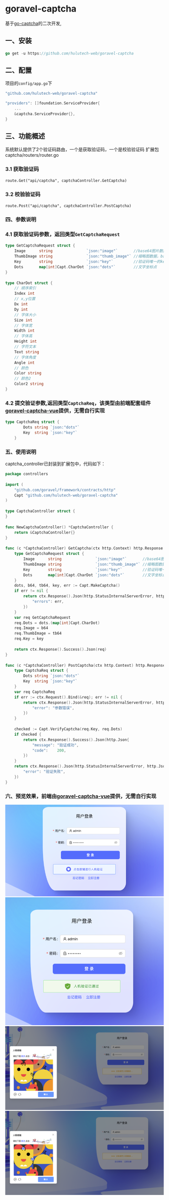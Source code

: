 # goravel-captcha
基于[go-captcha](https://github.com/wenlng/go-captcha)的二次开发,

## 一、安装
```go
go get -u https://github.com/hulutech-web/goravel-captcha
```
## 二、配置
项目的`config/app.go`下
```go
"github.com/hulutech-web/goravel-captcha"
```

```go
"providers": []foundation.ServiceProvider{
    ...
    &captcha.ServiceProvider{},
}
```
## 三、功能概述
系统默认提供了2个验证码路由，一个是获取验证码，一个是校验验证码
扩展包captcha/routers/router.go
### 3.1 获取验证码
``
route.Get("api/captcha", captchaController.GetCaptcha)
``
### 3.2 校验验证码
``
route.Post("api/captcha", captchaController.PostCaptcha)
``
### 四、参数说明
### 4.1 获取验证码参数，返回类型`GetCaptchaRequest`
```go
type GetCaptchaRequest struct {
    Image      string               `json:"image"`       //base64图片数据
    ThumbImage string               `json:"thumb_image"` //缩略图数据，base64
    Key        string               `json:"key"`         //验证码唯一的key
    Dots       map[int]Capt.CharDot `json:"dots"`        //文字坐标点
}

type CharDot struct {
    // 顺序索引
    Index int
    // x,y位置
    Dx int
    Dy int
    // 字体大小
    Size int
    // 字体宽
    Width int
    // 字体高
    Height int
    // 字符文本
    Text string
    // 字体角度
    Angle int
    // 颜色
    Color string
    // 颜色2
    Color2 string
}
```

### 4.2 提交验证参数,返回类型`CaptchaReq`，该类型由前端配套组件[goravel-captcha-vue](https://github.com/hulutech-web/goravel-captcha-vue)提供，无需自行实现
```go
type CaptchaReq struct {
		Dots string `json:"dots"`
		Key  string `json:"key"`
	}
```
### 五、使用说明
captcha_controller已封装到扩展包中，代码如下：  
```go
package controllers

import (
	"github.com/goravel/framework/contracts/http"
	Capt "github.com/hulutech-web/goravel-captcha"
)

type CaptchaController struct {
}

func NewCaptchaController() *CaptchaController {
	return &CaptchaController{}
}

func (c *CaptchaController) GetCaptcha(ctx http.Context) http.Response {
	type GetCaptchaRequest struct {
		Image      string               `json:"image"`       //base64图片数据
		ThumbImage string               `json:"thumb_image"` //缩略图数据，base64
		Key        string               `json:"key"`         //验证码唯一的key
		Dots       map[int]Capt.CharDot `json:"dots"`        //文字坐标点
	}
	dots, b64, tb64, key, err := Capt.MakeCaptcha()
	if err != nil {
		return ctx.Response().Json(http.StatusInternalServerError, http.Json{
			"errors": err,
		})
	}
	var req GetCaptchaRequest
	req.Dots = dots.(map[int]Capt.CharDot)
	req.Image = b64
	req.ThumbImage = tb64
	req.Key = key

	return ctx.Response().Success().Json(req)
}

func (c *CaptchaController) PostCaptcha(ctx http.Context) http.Response {
	type CaptchaReq struct {
		Dots string `json:"dots"`
		Key  string `json:"key"`
	}
	var req CaptchaReq
	if err := ctx.Request().Bind(&req); err != nil {
		return ctx.Response().Json(http.StatusInternalServerError, http.Json{
			"error": "参数错误",
		})
	}

	checked := Capt.VerifyCaptcha(req.Key, req.Dots)
	if checked {
		return ctx.Response().Success().Json(http.Json{
			"message": "验证成功",
			"code":    200,
		})
	}
	return ctx.Response().Json(http.StatusInternalServerError, http.Json{
		"error": "验证失败",
	})
}
```
### 六、预览效果，前端由[goravel-captcha-vue](https://github.com/hulutech-web/goravel-captcha)提供，无需自行实现
![image](https://github.com/hulutech-web/goravel-captcha/blob/master/images/default.png?raw=true)
![image](https://github.com/hulutech-web/goravel-captcha/blob/master/images/success.png?raw=true)
![image](https://github.com/hulutech-web/goravel-captcha/blob/master/images/validating.png?raw=true)
![image](https://github.com/hulutech-web/goravel-captcha/blob/master/images/validated.png?raw=true)

